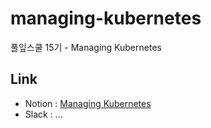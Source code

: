 # managing-kubernetes
풀잎스쿨 15기 - Managing Kubernetes


## Link

- Notion : [Managing Kubernetes](https://www.notion.so/modulabs/Managing-Kubernetes-7b7663414dd24363b1f2d8aecb4321e5)
- Slack : ...
